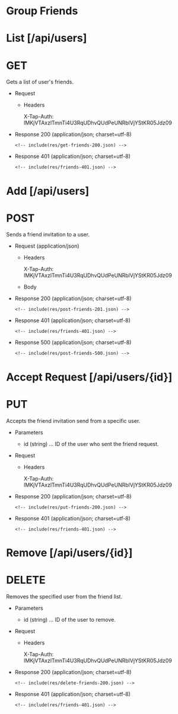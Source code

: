 # Group Friends

# List [/api/users]

# GET

Gets a list of user's friends.

  + Request

    + Headers

        X-Tap-Auth: lMKjVTAxzlTmnTi4U3RqUDhvQUdPeUNRblVjYStKR05Jdz09

  + Response 200 (application/json; charset=utf-8)

        <!-- include(res/get-friends-200.json) -->


  + Response 401 (application/json; charset=utf-8)

        <!-- include(res/friends-401.json) -->


# Add [/api/users]

# POST

Sends a friend invitation to a user.

  + Request (application/json)

    + Headers

        X-Tap-Auth: lMKjVTAxzlTmnTi4U3RqUDhvQUdPeUNRblVjYStKR05Jdz09

    + Body

        <!-- include(req/post-friends.json) -->


  + Response 200 (application/json; charset=utf-8)

        <!-- include(res/post-friends-201.json) -->

  + Response 401 (application/json; charset=utf-8)

        <!-- include(res/friends-401.json) -->

  + Response 500 (application/json; charset=utf-8)

        <!-- include(res/post-friends-500.json) -->


# Accept Request [/api/users/{id}]

# PUT

Accepts the friend invitation send from a specific user.

  + Parameters

    + id (string) ... ID of the user who sent the friend request.

  + Request

    + Headers

        X-Tap-Auth: lMKjVTAxzlTmnTi4U3RqUDhvQUdPeUNRblVjYStKR05Jdz09


  + Response 200 (application/json; charset=utf-8)

        <!-- include(res/put-friends-200.json) -->


  + Response 401 (application/json; charset=utf-8)

        <!-- include(res/friends-401.json) -->

# Remove [/api/users/{id}]

# DELETE

Removes the specified user from the friend list.

  + Parameters

    + id (string) ... ID of the user to remove.

  + Request

    + Headers

        X-Tap-Auth: lMKjVTAxzlTmnTi4U3RqUDhvQUdPeUNRblVjYStKR05Jdz09

  + Response 200 (application/json; charset=utf-8)

        <!-- include(res/delete-friends-200.json) -->

  + Response 401 (application/json; charset=utf-8)

        <!-- include(res/friends-401.json) -->
